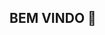 ## BEM VINDO 👋

<!--
**Me chamo Gabriele Contarin.



- Estou estudando na Alura ...
- 🌱 Estou me desenvolvendo na linguagem JavaScript ...
- 👯 Utilizo esse espaço para minha organização e compartilhamento dos meu projetos desenvolvidos

## **Você pode entrar em contato comigo 📫**
contaringabi@gmail.com
